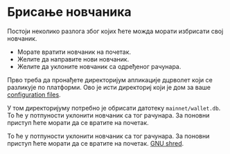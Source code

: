 # <i class="fa fa-hdd-o"></i> Брисање новчаника 

Постоји неколико разлога због којих ћете можда морати избрисати свој новчаник.

* Морате вратити новчаник на почетак.
* Желите да направите нови новчаник.
* Желите да уклоните новчаник са одређеног рачунара.

Прво треба да пронађете директоријум апликације дцрволет који се разликује по платформи.
Ово је исти директориј који је дом за ваше [configuration files](/getting-started/startup-basics.md#configuration-files).

У том директоријуму потребно је обрисати датотеку `mainnet/wallet.db`.
То ће у потпуности уклонити новчаник са тог рачунара. За поновни приступ ћете морати да се вратите на почетак.

То ће у потпуности уклонити новчаник са тог рачунара. За поновни приступ ћете морати да се вратите на почетак.
[GNU shred](https://www.gnu.org/software/coreutils/manual/html_node/shred-invocation.html).



